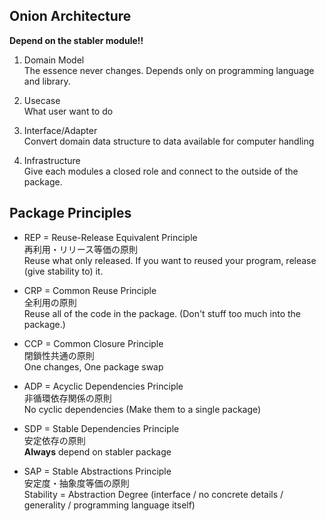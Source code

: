 <!-- META
{"title":"ちょうぜつソフトウェア設計入門――PHPで理解するオブジェクト指向の活用","link":"https://gihyo.jp/book/2022/978-4-297-13234-7","media":"book","tags":["programming","design","architecture","software","softwarearchitecture"],"short":{"en":"Modern software architecture","ja":"モダンなソフトウェアアーキテクチャ解説書"},"importance":4,"hasPage":true,"createdAt":1717649862.924,"updatedAt":1719033887.88,"filename":"1717649862"}
META -->

## Onion Architecture
**Depend on the stabler module!!**

1. Domain Model  
The essence never changes. Depends only on programming language and library.

2. Usecase  
What user want to do

3. Interface/Adapter  
Convert domain data structure to data available for computer handling

4. Infrastructure  
Give each modules a closed role and connect to the outside of the package.

## Package Principles
* REP = Reuse-Release Equivalent Principle  
再利用・リリース等価の原則  
Reuse what only released. If you want to reused your program, release (give stability to) it.

* CRP = Common Reuse Principle  
全利用の原則  
Reuse all of the code in the package. (Don't stuff too much into the package.)

* CCP = Common Closure Principle  
閉鎖性共通の原則  
One changes, One package swap

* ADP = Acyclic Dependencies Principle  
非循環依存関係の原則  
No cyclic dependencies (Make them to a single package)

* SDP = Stable Dependencies Principle  
安定依存の原則  
**Always** depend on stabler package

* SAP = Stable Abstractions Principle  
安定度・抽象度等価の原則  
Stability = Abstraction Degree (interface / no concrete details / generality / programming language itself)